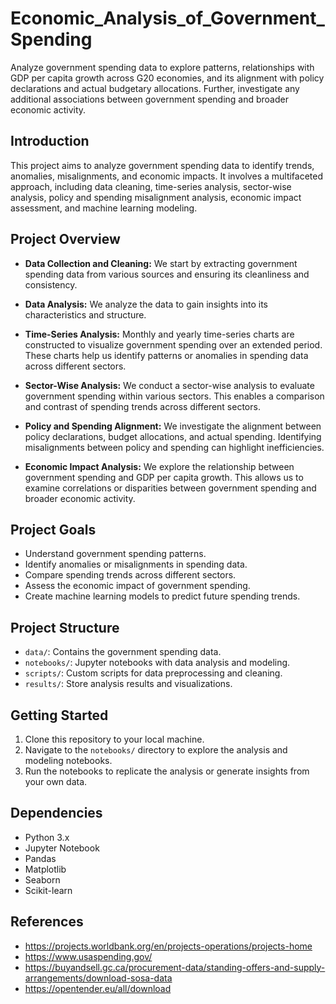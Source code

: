 # Economic_Analysis_of_Government_Spending
Analyze government spending data to explore patterns, relationships with GDP per capita growth across G20 economies, and its alignment with policy declarations and actual budgetary allocations. Further, investigate any additional associations between government spending and broader economic activity.

## Introduction

This project aims to analyze government spending data to identify trends, anomalies, misalignments, and economic impacts. It involves a multifaceted approach, including data cleaning, time-series analysis, sector-wise analysis, policy and spending misalignment analysis, economic impact assessment, and machine learning modeling.

## Project Overview

- **Data Collection and Cleaning:** We start by extracting government spending data from various sources and ensuring its cleanliness and consistency.

- **Data Analysis:** We analyze the data to gain insights into its characteristics and structure.

- **Time-Series Analysis:** Monthly and yearly time-series charts are constructed to visualize government spending over an extended period. These charts help us identify patterns or anomalies in spending data across different sectors.

- **Sector-Wise Analysis:** We conduct a sector-wise analysis to evaluate government spending within various sectors. This enables a comparison and contrast of spending trends across different sectors.

- **Policy and Spending Alignment:** We investigate the alignment between policy declarations, budget allocations, and actual spending. Identifying misalignments between policy and spending can highlight inefficiencies.

- **Economic Impact Analysis:** We explore the relationship between government spending and GDP per capita growth. This allows us to examine correlations or disparities between government spending and broader economic activity.

## Project Goals

- Understand government spending patterns.
- Identify anomalies or misalignments in spending data.
- Compare spending trends across different sectors.
- Assess the economic impact of government spending.
- Create machine learning models to predict future spending trends.

## Project Structure

- `data/`: Contains the government spending data.
- `notebooks/`: Jupyter notebooks with data analysis and modeling.
- `scripts/`: Custom scripts for data preprocessing and cleaning.
- `results/`: Store analysis results and visualizations.

## Getting Started

1. Clone this repository to your local machine.
2. Navigate to the `notebooks/` directory to explore the analysis and modeling notebooks.
3. Run the notebooks to replicate the analysis or generate insights from your own data.

## Dependencies

- Python 3.x
- Jupyter Notebook
- Pandas
- Matplotlib
- Seaborn
- Scikit-learn

## References

- https://projects.worldbank.org/en/projects-operations/projects-home
- https://www.usaspending.gov/
- https://buyandsell.gc.ca/procurement-data/standing-offers-and-supply-arrangements/download-sosa-data
- https://opentender.eu/all/download

